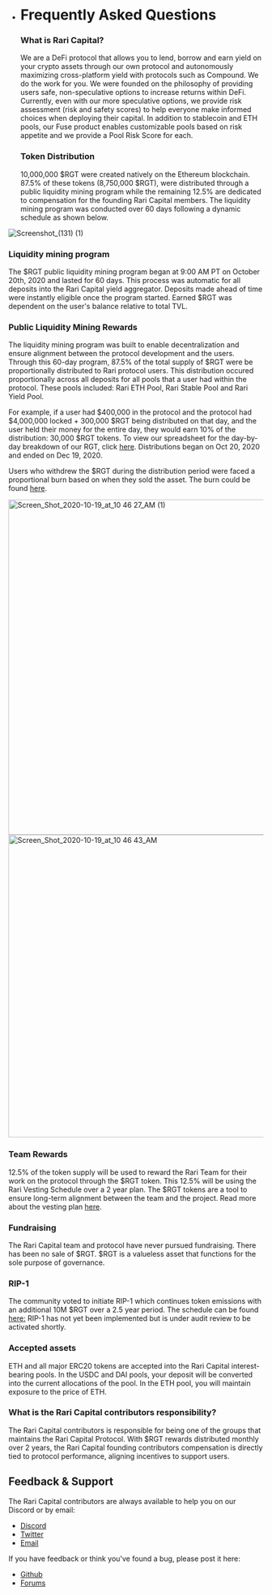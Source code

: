 
- # Frequently Asked Questions

  ### What is Rari Capital?

  We are a DeFi protocol that allows you to lend, borrow and earn yield on your crypto assets through our own protocol and autonomously maximizing cross-platform yield with protocols such as Compound.  We do the work for you.  We were founded on the philosophy of providing users safe, non-speculative options to increase returns within DeFi.  Currently, even with our more speculative options, we provide risk assessment (risk and safety scores) to help everyone make informed choices when deploying their capital. In addition to stablecoin and ETH pools, our Fuse product enables customizable pools based on risk appetite and we provide a Pool Risk Score for each.

  ### Token Distribution

  10,000,000 $RGT were created natively on the Ethereum blockchain. 87.5% of these tokens (8,750,000 $RGT), were distributed through a public liquidity mining program while the remaining 12.5% are dedicated to compensation for the founding Rari Capital members. The liquidity mining program was conducted over 60 days following a dynamic schedule as shown below.

![Screenshot_(131) (1)](https://user-images.githubusercontent.com/50163445/123557865-213a0600-d748-11eb-988e-6e1b22a11abb.png)

  ### Liquidity mining program

  The $RGT public liquidity mining program began at 9:00 AM PT on October 20th, 2020 and lasted for 60 days. This process was automatic for all deposits into the Rari Capital yield aggregator. Deposits made ahead of time were instantly eligible once the program started. Earned $RGT was dependent on the user's balance relative to total TVL.


  ### Public Liquidity Mining Rewards

  The liquidity mining program was built to enable decentralization and ensure alignment between the protocol development and the users. Through this 60-day program, 87.5% of the total supply of $RGT were be proportionally distributed to Rari protocol users. This distribution occured proportionally across all deposits for all pools that a user had within the protocol. These pools included: Rari ETH Pool, Rari Stable Pool and Rari Yield Pool.

  For example, if a user had $400,000 in the protocol and the protocol had $4,000,000 locked + 300,000 $RGT being distributed on that day, and the user held their money for the entire day, they would earn 10% of the distribution: 30,000 $RGT tokens. To view our spreadsheet for the day-by-day breakdown of our RGT, click [here](https://docs.google.com/spreadsheets/d/1qXDQB7OgGbWgvcUZv9AbNFsKdViPjlyQiQ8FqcQTUlU/edit?usp=sharing). Distributions began on Oct 20, 2020 and ended on Dec 19, 2020.

  Users who withdrew the $RGT during the distribution period were faced a proportional burn based on when they sold the asset. The burn could be found [here](https://docs.google.com/spreadsheets/d/1CVD4VmYWtAg3sXdlQYpZAu7nhSAe2ATmOLQRFjMwBHs/edit#gid=0).
  
  <img width="661" alt="Screen_Shot_2020-10-19_at_10 46 27_AM (1)" src="https://user-images.githubusercontent.com/50163445/123557870-2f882200-d748-11eb-93ee-ea121c1ae069.png">
<img width="597" alt="Screen_Shot_2020-10-19_at_10 46 43_AM" src="https://user-images.githubusercontent.com/50163445/123557872-357e0300-d748-11eb-8821-84d1ce13d6b6.png">


  ### Team Rewards

  12.5% of the token supply will be used to reward the Rari Team for their work on the protocol through the $RGT token. This 12.5% will be using the Rari Vesting Schedule over a 2 year plan. The $RGT tokens are a tool to ensure long-term alignment between the team and the project. Read more about the vesting plan [here](https://medium.com/rari-capital/an-updated-take-on-vesting-8b3aa8c3a902).

  ### Fundraising

  The Rari Capital team and protocol have never pursued fundraising. There has been no sale of $RGT. $RGT is a valueless asset that functions for the sole purpose of governance.

  ### RIP-1

  The community voted to initiate RIP-1 which continues token emissions with an additional 10M $RGT over a 2.5 year period. The schedule can be found [here:](https://docs.google.com/spreadsheets/d/1tDHhf2oCUCJKUNrPJgFerEGePIJgVlfvjmtmOlhDf7I/edit#gid=0.) RIP-1 has not yet been implemented but is under audit review to be activated shortly.

  ### Accepted assets

  ETH and all major ERC20 tokens are accepted into the Rari Capital interest-bearing pools. In the USDC and DAI pools, your deposit will be converted into the current allocations of the pool. In the ETH pool, you will maintain exposure to the price of ETH.

  ### What is the Rari Capital contributors responsibility?

  The Rari Capital contributors is responsible for being one of the groups that maintains the Rari Capital Protocol. With $RGT rewards distributed monthly over 2 years, the Rari Capital founding contributors compensation is directly tied to protocol performance, aligning incentives to support users.

  ## Feedback & Support

  The Rari Capital contributors are always available to help you on our Discord or by email:

  - [Discord]([http://discord.gg/mtb6W57Ap6](https://t.co/nGY7gkihfQ?amp=1))
  - [Twitter](https://twitter.com/RariCapital)
  - [Email](help@rari.capital)

  If you have feedback or think you've found a bug, please post it here:

  - [Github](https://github.com/Rari-Capital)
  - [Forums](forums.rari.capital)

